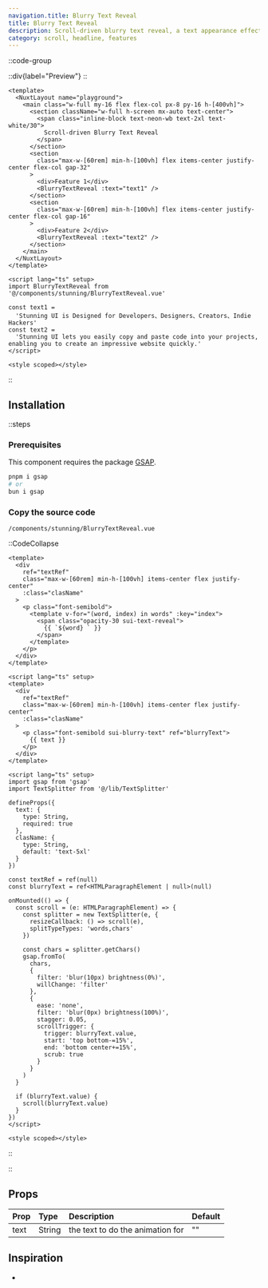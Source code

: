 ```yaml
---
navigation.title: Blurry Text Reveal
title: Blurry Text Reveal
description: Scroll-driven blurry text reveal, a text appearance effect activates as you scroll through the content.
category: scroll, headline, features
---
```


::code-group

::div{label="Preview"}
<Playground url="/playground/blurry-text-reveal"></Playground>
::

```vue [Code]
<template>
  <NuxtLayout name="playground">
    <main class="w-full my-16 flex flex-col px-8 py-16 h-[400vh]">
      <section className="w-full h-screen mx-auto text-center">
        <span class="inline-block text-neon-wb text-2xl text-white/30">
          Scroll-driven Blurry Text Reveal
        </span>
      </section>
      <section
        class="max-w-[60rem] min-h-[100vh] flex items-center justify-center flex-col gap-32"
      >
        <div>Feature 1</div>
        <BlurryTextReveal :text="text1" />
      </section>
      <section
        class="max-w-[60rem] min-h-[100vh] flex items-center justify-center flex-col gap-16"
      >
        <div>Feature 2</div>
        <BlurryTextReveal :text="text2" />
      </section>
    </main>
  </NuxtLayout>
</template>

<script lang="ts" setup>
import BlurryTextReveal from '@/components/stunning/BlurryTextReveal.vue'

const text1 =
  'Stunning UI is Designed for Developers、Designers、Creators、Indie Hackers'
const text2 =
  'Stunning UI lets you easily copy and paste code into your projects, enabling you to create an impressive website quickly.'
</script>

<style scoped></style>
```

::

## Installation

::steps

### Prerequisites

This component requires the package [GSAP](https://gsap.com/).

```bash
pnpm i gsap
# or
bun i gsap
```

### Copy the source code

`/components/stunning/BlurryTextReveal.vue`

::CodeCollapse

```vue [Code]
<template>
  <div
    ref="textRef"
    class="max-w-[60rem] min-h-[100vh] items-center flex justify-center"
    :class="clasName"
  >
    <p class="font-semibold">
      <template v-for="(word, index) in words" :key="index">
        <span class="opacity-30 sui-text-reveal">
          {{ `${word} ` }}
        </span>
      </template>
    </p>
  </div>
</template>

<script lang="ts" setup>
<template>
  <div
    ref="textRef"
    class="max-w-[60rem] min-h-[100vh] items-center flex justify-center"
    :class="clasName"
  >
    <p class="font-semibold sui-blurry-text" ref="blurryText">
      {{ text }}
    </p>
  </div>
</template>

<script lang="ts" setup>
import gsap from 'gsap'
import TextSplitter from '@/lib/TextSplitter'

defineProps({
  text: {
    type: String,
    required: true
  },
  clasName: {
    type: String,
    default: 'text-5xl'
  }
})

const textRef = ref(null)
const blurryText = ref<HTMLParagraphElement | null>(null)

onMounted(() => {
  const scroll = (e: HTMLParagraphElement) => {
    const splitter = new TextSplitter(e, {
      resizeCallback: () => scroll(e),
      splitTypeTypes: 'words,chars'
    })

    const chars = splitter.getChars()
    gsap.fromTo(
      chars,
      {
        filter: 'blur(10px) brightness(0%)',
        willChange: 'filter'
      },
      {
        ease: 'none',
        filter: 'blur(0px) brightness(100%)',
        stagger: 0.05,
        scrollTrigger: {
          trigger: blurryText.value,
          start: 'top bottom-=15%',
          end: 'bottom center+=15%',
          scrub: true
        }
      }
    )
  }

  if (blurryText.value) {
    scroll(blurryText.value)
  }
})
</script>

<style scoped></style>
```

::

::

## Props

| Prop | Type   | Description                      | Default |
| :--- | :----- | :------------------------------- | :------ |
| text | String | the text to do the animation for | ""      |

## Inspiration

-
